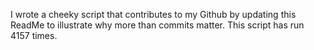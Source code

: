I wrote a cheeky script that contributes to my Github by updating this ReadMe to illustrate why more than commits matter. This script has run 4157 times.